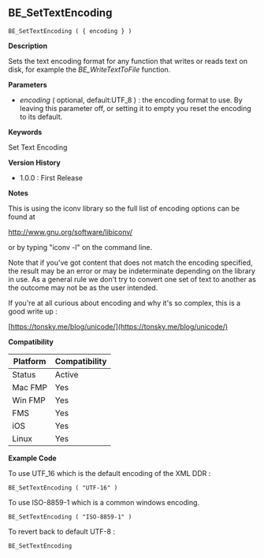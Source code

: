 ## BE_SetTextEncoding

    BE_SetTextEncoding ( { encoding } )

**Description**  

Sets the text encoding format for any function that writes or reads text on disk, for example the *BE_WriteTextToFile* function.

**Parameters**

* *encoding* ( optional, default:UTF_8 ) : the encoding format to use. By leaving this parameter off, or setting it to empty you reset the encoding to its default.

**Keywords**  

Set Text Encoding

**Version History**

* 1.0.0 : First Release

**Notes**

This is using the iconv library so the full list of encoding options can be found at 

[http://www.gnu.org/software/libiconv/ ](http://www.gnu.org/software/libiconv/ ) 

or by typing "iconv -l" on the command line.

Note that if you've got content that does not match the encoding specified, the result may be an error or may be indeterminate depending on the library in use.  As a general rule we don't try to convert one set of text to another as the outcome may not be as the user intended.

If you're at all curious about encoding and why it's so complex, this is a good write up :

[https://tonsky.me/blog/unicode/](https://tonsky.me/blog/unicode/) 

**Compatibility** 

| Platform | Compatibility |
|-----------|-----------|
| Status | Active |  
| Mac FMP | Yes  |  
| Win FMP | Yes  |  
| FMS | Yes  |  
| iOS | Yes  |  
| Linux | Yes  |  

**Example Code**

To use UTF_16 which is the default encoding of the XML DDR : 

	BE_SetTextEncoding ( "UTF-16" )

To use ISO-8859-1 which is a common windows encoding.

	BE_SetTextEncoding ( "ISO-8859-1" )

To revert back to default UTF-8 :

	BE_SetTextEncoding

